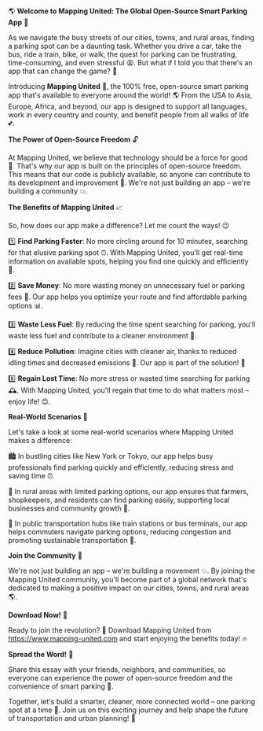 🌎 **Welcome to Mapping United: The Global Open-Source Smart Parking App** 🚗

As we navigate the busy streets of our cities, towns, and rural areas, finding a parking spot can be a daunting task. Whether you drive a car, take the bus, ride a train, bike, or walk, the quest for parking can be frustrating, time-consuming, and even stressful 😩. But what if I told you that there's an app that can change the game? 🤯

Introducing **Mapping United** 🌟, the 100% free, open-source smart parking app that's available to everyone around the world! 🌎 From the USA to Asia, Europe, Africa, and beyond, our app is designed to support all languages, work in every country and county, and benefit people from all walks of life 💕.

**The Power of Open-Source Freedom** 🔓

At Mapping United, we believe that technology should be a force for good 🌈. That's why our app is built on the principles of open-source freedom. This means that our code is publicly available, so anyone can contribute to its development and improvement 🤖. We're not just building an app – we're building a community 💥.

**The Benefits of Mapping United** 📈

So, how does our app make a difference? Let me count the ways! 😉

1️⃣ **Find Parking Faster**: No more circling around for 10 minutes, searching for that elusive parking spot ⏰. With Mapping United, you'll get real-time information on available spots, helping you find one quickly and efficiently 🚀.

2️⃣ **Save Money**: No more wasting money on unnecessary fuel or parking fees 💸. Our app helps you optimize your route and find affordable parking options 📊.

3️⃣ **Waste Less Fuel**: By reducing the time spent searching for parking, you'll waste less fuel and contribute to a cleaner environment 🌟.

4️⃣ **Reduce Pollution**: Imagine cities with cleaner air, thanks to reduced idling times and decreased emissions 🌿. Our app is part of the solution! 🌈

5️⃣ **Regain Lost Time**: No more stress or wasted time searching for parking 🕰️. With Mapping United, you'll regain that time to do what matters most – enjoy life! 😊.

**Real-World Scenarios** 📍

Let's take a look at some real-world scenarios where Mapping United makes a difference:

🏙️ In bustling cities like New York or Tokyo, our app helps busy professionals find parking quickly and efficiently, reducing stress and saving time ⏰.

🌳 In rural areas with limited parking options, our app ensures that farmers, shopkeepers, and residents can find parking easily, supporting local businesses and community growth 🚀.

🚌 In public transportation hubs like train stations or bus terminals, our app helps commuters navigate parking options, reducing congestion and promoting sustainable transportation 🚌.

**Join the Community** 🤝

We're not just building an app – we're building a movement 💥. By joining the Mapping United community, you'll become part of a global network that's dedicated to making a positive impact on our cities, towns, and rural areas 🌎.

**Download Now!** 📲

Ready to join the revolution? 👊 Download Mapping United from https://www.mapping-united.com and start enjoying the benefits today! 🔥

**Spread the Word!** 💬

Share this essay with your friends, neighbors, and communities, so everyone can experience the power of open-source freedom and the convenience of smart parking 📱.

Together, let's build a smarter, cleaner, more connected world – one parking spot at a time 🌟. Join us on this exciting journey and help shape the future of transportation and urban planning! 🚀